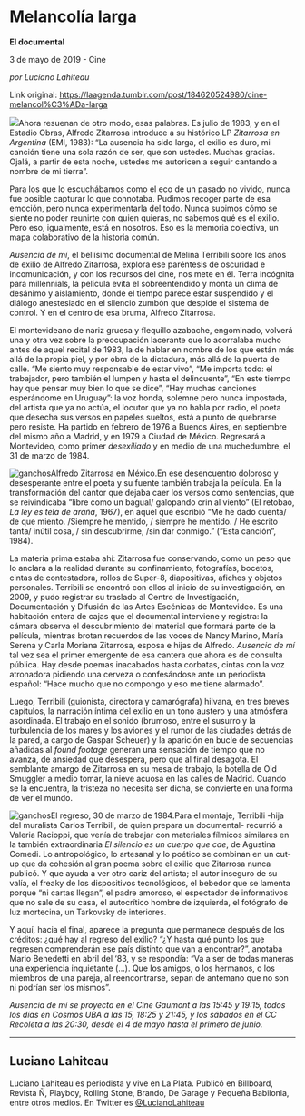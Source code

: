 # Melancolía larga

**El documental**

3 de mayo de 2019 - Cine

_por Luciano Lahiteau_

Link original: https://laagenda.tumblr.com/post/184620524980/cine-melancol%C3%ADa-larga

![](https://64.media.tumblr.com/9d457b99ddd491e6355dd30286c43246/76fa1bbfb9212f41-ed/s500x750/61942ba8a1608d896f1f3cb8287ea41d78d49200.jpg)Ahora resuenan de otro modo, esas palabras. Es julio de 1983, y en el Estadio Obras, Alfredo Zitarrosa introduce a su histórico LP *Zitarrosa en Argentina* (EMI, 1983): “La ausencia ha sido larga, el exilio es duro, mi canción tiene una sola razón de ser, que son ustedes. Muchas gracias. Ojalá, a partir de esta noche, ustedes me autoricen a seguir cantando a nombre de mi tierra”. 

Para los que lo escuchábamos como el eco de un pasado no vivido, nunca fue posible capturar lo que connotaba. Pudimos recoger parte de esa emoción, pero nunca experimentarla del todo. Nunca supimos cómo se siente no poder reunirte con quien quieras, no sabemos qué es el exilio. Pero eso, igualmente, está en nosotros. Eso es la memoria colectiva, un mapa colaborativo de la historia común. 

*Ausencia de mí*, el bellísimo documental de Melina Terribili sobre los años de exilio de Alfredo Zitarrosa, explora ese paréntesis de oscuridad e incomunicación, y con los recursos del cine, nos mete en él. Terra incógnita para millennials, la película evita el sobreentendido y monta un clima de desánimo y aislamiento, donde el tiempo parece estar suspendido y el diálogo anestesiado en el silencio zumbón que despide el sistema de control. Y en el centro de esa bruma, Alfredo Zitarrosa. 

El montevideano de nariz gruesa y flequillo azabache, engominado, volverá una y otra vez sobre la preocupación lacerante que lo acorralaba mucho antes de aquel recital de 1983, la de hablar en nombre de los que están más allá de la propia piel, y por obra de la dictadura, más allá de la puerta de calle. “Me siento muy responsable de estar vivo”, “Me importa todo: el trabajador, pero también el lumpen y hasta el delincuente”, “En este tiempo hay que pensar muy bien lo que se dice”, “Hay muchas canciones esperándome en Uruguay”: la voz honda, solemne pero nunca impostada, del artista que ya no actúa, el locutor que ya no habla por radio, el poeta que desecha sus versos en papeles sueltos, está a punto de quebrarse pero resiste. Ha partido en febrero de 1976 a Buenos Aires, en septiembre del mismo año a Madrid, y en 1979 a Ciudad de México. Regresará a Montevideo, como primer *desexiliado* y en medio de una muchedumbre, el 31 de marzo de 1984.

![ganchos](https://64.media.tumblr.com/775012d8efdd4623c9412f59d71eee93/76fa1bbfb9212f41-c7/s500x750/792e612321661c3103758739eef00ddca2c0e033.jpg)Alfredo Zitarrosa en México.En ese desencuentro doloroso y desesperante entre el poeta y su fuente también trabaja la película. En la transformación del cantor que dejaba caer los versos como sentencias, que se reivindicaba “libre como un bagual/ galopando crin al viento” (El retobao, *La ley es tela de araña*, 1967), en aquel que escribió “Me he dado cuenta/ de que miento. /Siempre he mentido, / siempre he mentido. / He escrito tanta/ inútil cosa, / sin descubrirme, /sin dar conmigo.” (“Esta canción”, 1984).

La materia prima estaba ahí: Zitarrosa fue conservando, como un peso que lo anclara a la realidad durante su confinamiento, fotografías, bocetos, cintas de contestadora, rollos de Super-8, diapositivas, afiches y objetos personales. Terribili se encontró con ellos al inicio de su investigación, en 2009, y pudo registrar su traslado al Centro de Investigación, Documentación y Difusión de las Artes Escénicas de Montevideo. Es una habitación entera de cajas que el documental interviene y registra: la cámara observa el descubrimiento del material que formará parte de la película, mientras brotan recuerdos de las voces de Nancy Marino, María Serena y Carla Moriana Zitarrosa, esposa e hijas de Alfredo. *Ausencia de mí* tal vez sea el primer emergente de esa cantera que ahora es de consulta pública. Hay desde poemas inacabados hasta corbatas, cintas con la voz atronadora pidiendo una cerveza o confesándose ante un periodista español: “Hace mucho que no compongo y eso me tiene alarmado”. 

Luego, Terribili (guionista, directora y camarógrafa) hilvana, en tres breves capítulos, la narración íntima del exilio en un tono austero y una atmósfera asordinada. El trabajo en el sonido (brumoso, entre el susurro y la turbulencia de los mares y los aviones y el rumor de las ciudades detrás de la pared, a cargo de Gaspar Scheuer) y la aparición en bucle de secuencias añadidas al *found footage* generan una sensación de tiempo que no avanza, de ansiedad que desespera, pero que al final desagota. El semblante amargo de Zitarrosa en su mesa de trabajo, la botella de Old Smuggler a medio tomar, la nieve acuosa en las calles de Madrid. Cuando se la encuentra, la tristeza no necesita ser dicha, se convierte en una forma de ver el mundo.

![ganchos](https://64.media.tumblr.com/5caac566b5f18bbb132ceaef41e87f65/76fa1bbfb9212f41-44/s500x750/d2fc619b00ae8ef9cfcf3f472d9b70f90b7aa4fe.jpg)El regreso, 30 de marzo de 1984.Para el montaje, Terribili -hija del muralista Carlos Terribili, de quien prepara un documental- recurrió a Valeria Racioppi, que venía de trabajar con materiales fílmicos similares en la también extraordinaria *El silencio es un cuerpo que cae*, de Agustina Comedi. Lo antropológico, lo artesanal y lo poético se combinan en un cut-up que da cohesión al gran poema sobre el exilio que Zitarrosa nunca publicó. Y que ayuda a ver otro cariz del artista; el autor inseguro de su valía, el freaky de los dispositivos tecnológicos, el bebedor que se lamenta porque “ni cartas llegan”, el padre amoroso, el espectador de informativos que no sale de su casa, el autocrítico hombre de izquierda, el fotógrafo de luz mortecina, un Tarkovsky de interiores. 

Y aquí, hacia el final, aparece la pregunta que permanece después de los créditos: ¿qué hay al regreso del exilio? “¿Y hasta qué punto los que regresen comprenderán ese país distinto que van a encontrar?”, anotaba Mario Benedetti en abril del ‘83, y se respondía: “Va a ser de todas maneras una experiencia inquietante (…). Que los amigos, o los hermanos, o los miembros de una pareja, al reencontrarse, sepan de antemano que no son ni podrían ser los mismos”. 

*Ausencia de mí se proyecta en el Cine Gaumont a las 15:45 y 19:15, todos los días en Cosmos UBA a las 15, 18:25 y 21:45, y los sábados en el CC Recoleta a las 20:30, desde el 4 de mayo hasta el primero de junio.*

  




---

 Luciano Lahiteau
-----------------

 Luciano Lahiteau es periodista y vive en La Plata. Publicó en Billboard, Revista Ñ, Playboy, Rolling Stone, Brando, De Garage y Pequeña Babilonia, entre otros medios. En Twitter es [@LucianoLahiteau](https://twitter.com/lucianolahiteau%E2%80%9D%20%20target=) 

